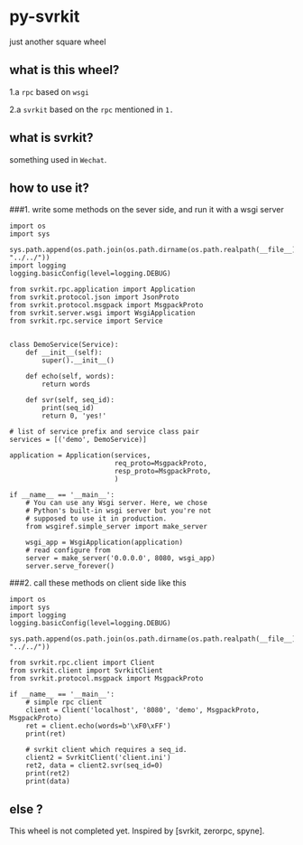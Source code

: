 # py-svrkit
just another square wheel

## what is this wheel?
1.a `rpc` based on `wsgi`

2.a `svrkit` based on the `rpc` mentioned in `1.`

## what is svrkit?
something used in `Wechat`.

## how to use it?

###1. write some methods on the sever side, and run it with a wsgi server

````
import os
import sys

sys.path.append(os.path.join(os.path.dirname(os.path.realpath(__file__)), "../../"))
import logging
logging.basicConfig(level=logging.DEBUG)

from svrkit.rpc.application import Application
from svrkit.protocol.json import JsonProto
from svrkit.protocol.msgpack import MsgpackProto
from svrkit.server.wsgi import WsgiApplication
from svrkit.rpc.service import Service


class DemoService(Service):
    def __init__(self):
        super().__init__()

    def echo(self, words):
        return words

    def svr(self, seq_id):
        print(seq_id)
        return 0, 'yes!'

# list of service prefix and service class pair
services = [('demo', DemoService)]

application = Application(services,
                          req_proto=MsgpackProto,
                          resp_proto=MsgpackProto,
                          )

if __name__ == '__main__':
    # You can use any Wsgi server. Here, we chose
    # Python's built-in wsgi server but you're not
    # supposed to use it in production.
    from wsgiref.simple_server import make_server

    wsgi_app = WsgiApplication(application)
    # read configure from
    server = make_server('0.0.0.0', 8080, wsgi_app)
    server.serve_forever()
````


###2. call these methods on client side like this

````
import os
import sys
import logging
logging.basicConfig(level=logging.DEBUG)

sys.path.append(os.path.join(os.path.dirname(os.path.realpath(__file__)), "../../"))

from svrkit.rpc.client import Client
from svrkit.client import SvrkitClient
from svrkit.protocol.msgpack import MsgpackProto

if __name__ == '__main__':
    # simple rpc client
    client = Client('localhost', '8080', 'demo', MsgpackProto, MsgpackProto)
    ret = client.echo(words=b'\xF0\xFF')
    print(ret)

    # svrkit client which requires a seq_id.
    client2 = SvrkitClient('client.ini')
    ret2, data = client2.svr(seq_id=0)
    print(ret2)
    print(data)
````

## else ?

This wheel is not completed yet. Inspired by [svrkit, zerorpc, spyne].